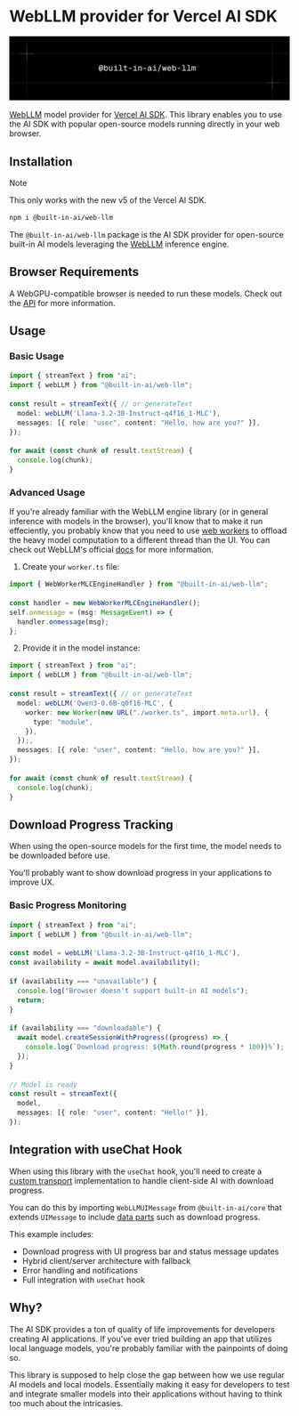 # WebLLM provider for Vercel AI SDK

<div align="center">
<img src="./hero.png">
</div>

<div align="center">

<!-- [![NPM Version](https://img.shields.io/npm/v/%40built-in-ai%2Fweb-llm)](https://www.npmjs.com/package/@built-in-ai/web-llm)
[![NPM Downloads](https://img.shields.io/npm/dw/%40built-in-ai%2Fweb-llm)](https://www.npmjs.com/package/@built-in-ai/web-llm) -->

</div>

[WebLLM](https://github.com/mlc-ai/web-llm) model provider for [Vercel AI SDK](https://ai-sdk.dev/). This library enables you to use the AI SDK with popular open-source models running directly in your web browser.

## Installation

> [!NOTE]
> This only works with the new v5 of the Vercel AI SDK.

```bash
npm i @built-in-ai/web-llm
```

The `@built-in-ai/web-llm` package is the AI SDK provider for open-source built-in AI models leveraging the [WebLLM](https://github.com/mlc-ai/web-llm) inference engine.

## Browser Requirements

A WebGPU-compatible browser is needed to run these models. Check out the [API](https://developer.mozilla.org/en-US/docs/Web/API/WebGPU_API) for more information.

## Usage

### Basic Usage

```typescript
import { streamText } from "ai";
import { webLLM } from "@built-in-ai/web-llm";

const result = streamText({ // or generateText
  model: webLLM('Llama-3.2-3B-Instruct-q4f16_1-MLC'),
  messages: [{ role: "user", content: "Hello, how are you?" }],
});

for await (const chunk of result.textStream) {
  console.log(chunk);
}
```

### Advanced Usage

If you're already familiar with the WebLLM engine library (or in general inference with models in the browser), you'll know that to make it run effeciently, you probably know that you need to use [web workers](https://developer.mozilla.org/en-US/docs/Web/API/Web_Workers_API) to offload the heavy model computation to a different thread than the UI. You can check out WebLLM's official [docs](https://webllm.mlc.ai/docs/user/advanced_usage.html) for more information.

1. Create your `worker.ts` file:

```typescript
import { WebWorkerMLCEngineHandler } from "@built-in-ai/web-llm";

const handler = new WebWorkerMLCEngineHandler();
self.onmessage = (msg: MessageEvent) => {
  handler.onmessage(msg);
};
```

2. Provide it in the model instance:

```typescript
import { streamText } from "ai";
import { webLLM } from "@built-in-ai/web-llm";

const result = streamText({ // or generateText
  model: webLLM('Qwen3-0.6B-q0f16-MLC', {
    worker: new Worker(new URL("./worker.ts", import.meta.url), {
      type: "module",
    }),
  });,
  messages: [{ role: "user", content: "Hello, how are you?" }],
});

for await (const chunk of result.textStream) {
  console.log(chunk);
}
```

## Download Progress Tracking

When using the open-source models for the first time, the model needs to be downloaded before use.

You'll probably want to show download progress in your applications to improve UX.

### Basic Progress Monitoring

```typescript
import { streamText } from "ai";
import { webLLM } from "@built-in-ai/web-llm";

const model = webLLM('Llama-3.2-3B-Instruct-q4f16_1-MLC'),
const availability = await model.availability();

if (availability === "unavailable") {
  console.log("Browser doesn't support built-in AI models");
  return;
}

if (availability === "downloadable") {
  await model.createSessionWithProgress((progress) => {
    console.log(`Download progress: ${Math.round(progress * 100)}%`);
  });
}

// Model is ready
const result = streamText({
  model,
  messages: [{ role: "user", content: "Hello!" }],
});
```

## Integration with useChat Hook

When using this library with the `useChat` hook, you'll need to create a [custom transport](https://v5.ai-sdk.dev/docs/ai-sdk-ui/transport#transport) implementation to handle client-side AI with download progress. 

You can do this by importing `WebLLMUIMessage` from `@built-in-ai/core` that extends `UIMessage` to include [data parts](https://v5.ai-sdk.dev/docs/ai-sdk-ui/streaming-data) such as download progress.

<!-- See the complete working example: **[`/examples/next-hybrid/util/client-side-chat-transport.ts`](../../examples/next-hybrid/util/client-side-chat-transport.ts)** and the **[`/examples/next-hybrid/app/page.tsx`](../../examples/next-hybrid/app/page.tsx)** components. -->

This example includes:

- Download progress with UI progress bar and status message updates
- Hybrid client/server architecture with fallback
- Error handling and notifications
- Full integration with `useChat` hook

## Why?

The AI SDK provides a ton of quality of life improvements for developers creating AI applications. If you've ever tried building an app that utilizes local language models, you're probably familiar with the painpoints of doing so.

This library is supposed to help close the gap between how we use regular AI models and local models. Essentially making it easy for developers to test and integrate smaller models into their applications without having to think too much about the intricasies.